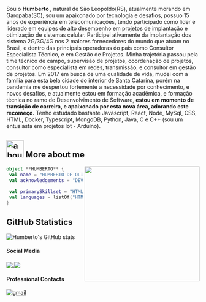    Sou o <strong> Humberto </strong>, natural de São Leopoldo(RS), atualmente morando em Garopaba(SC), sou um apaixonado por tecnologia e desafios, possuo 15 anos de experiência em telecomunicações, tendo participado como líder e liderado em equipes de alto desempenho em projetos de implantação e otimização de sistemas celular.
 Participei ativamente da implantação dos sistema 2G/3G/4G nos 2 maiores fornecedores do mundo que atuam no Brasil, e dentro das principais operadoras do país como Consultor Especialista Técnico, e em Gestão de Projetos.
 Minha trajetória passou pela time técnico de campo, supervisão de projetos, coordenação de projetos, consultor como especialista em redes, transmissão, e consultor em gestão de projetos.
 Em 2017 em busca de uma qualidade de vida, mudei com a família para esta bela cidade do interior de Santa Catarina, porém na pandemia me despertou fortemente a necessidade por conhecimento, e novos desafios, e atualmente estou em formação acadêmica, e formação técnica no ramo de Desenvolvimento de Software, <strong> estou em momento de transição de carreira, e apaixonado por esta nova área, adorando este recomeço.</strong>
 Tenho estudado bastante Javascript, React, Node, MySql, CSS, HTML, Docker, Typescript, MongoDB, Python, Java, C e C++ (sou um entusiasta em projetos Iot - Arduíno).
 
<div align="center">
 
 </div>

## <img width="45" alt="about" src="https://raw.github.com/elizarov/elizarov/master/about.png"> More about me

<img align="right" width="300" src="https://media2.giphy.com/media/qgQUggAC3Pfv687qPC/giphy.gif?cid=ecf05e47v43wfld4ozbjpxlmowbaqymr9hgwbuxqe2k4k00r&rid=giphy.gif&ct=g" />


```kotlin
object **HUMBERTO** {
 val name = "HUMBERTO DE OLIVEIRA ARAÚJO"
 val acknowledgements = "DEV FULL STACK WEB STUDENT AND SYSTEM ANALYSIS AND DEVELOPMENT STUDENT"
 
 val primarySkillset = "HTML, CSS, JavaScript"
 val languages = listOf("HTML", "CSS", "JavaScript", "Git", "React", "C", "C++", "Node", "Docker", "Typescript", "MongoDB", "Java") 
}
```

## **GitHub Statistics**

![Humberto's GitHub stats](https://github-readme-stats.vercel.app/api?username=HumbertoAraujo&show_icons=true&theme=radical)


#### Social Media

<p align="left">
<a href="https://www.instagram.com/1bertoaraujo/">
    <img
      align="center"
      src="https://img.shields.io/badge/Instagram-1C1C1C?style=for-the-badge&logo=instagram&logoColor=00FFFF"
      target="_blank"
    />
  </a>
  
  <a href="https://www.linkedin.com/in/humbertoaraujo1985//">
    <img
         align="center"
         src="https://img.shields.io/badge/LinkedIn-1C1C1C?style=for-the-badge&logo=linkedin&logoColor=00FFFF"
         target="_blank"
         />
  </a>
   
   
 
  </p>
  
#### Professional Contacts

<p align="left">
 <a href="mailto:humberto.nro@gmail.com">
    <img
         align="center"
         src="https://img.shields.io/badge/Gmail-1C1C1C?style=for-the-badge&logo=gmail&logoColor=00FFFF" 
         alt="gmail"
         target="_blank"
         />
  </a>
 </p>
